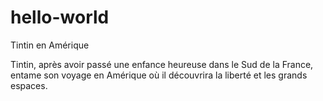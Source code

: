 # hello-world
Tintin en Amérique

Tintin, après avoir passé une enfance heureuse dans le Sud de la France, entame son voyage en Amérique où il découvrira la liberté et les grands espaces.

